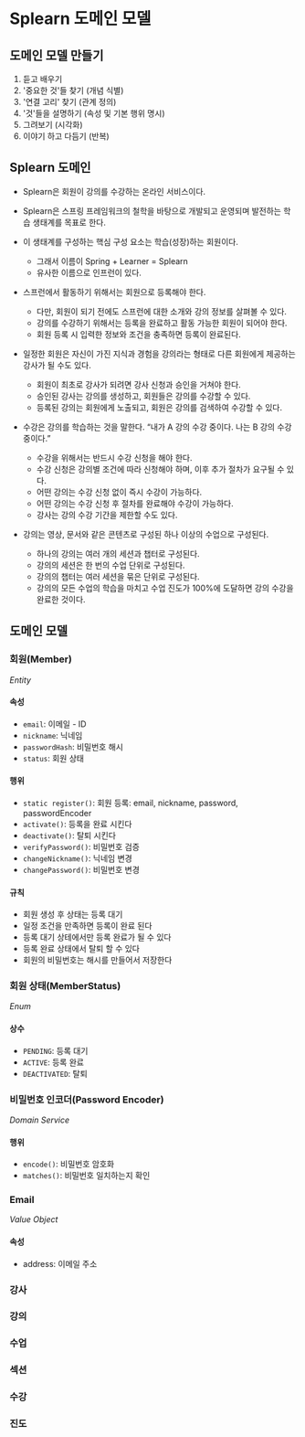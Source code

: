# Splearn 도메인 모델

## 도메인 모델 만들기
1. 듣고 배우기
2. '중요한 것'들 찾기 (개념 식별)
3. '연결 고리' 찾기 (관계 정의)
4. '것'들을 설명하기 (속성 및 기본 행위 명시)
5. 그려보기 (시각화)
6. 이야기 하고 다듬기 (반복)

## Splearn 도메인

- Splearn은 회원이 강의를 수강하는 온라인 서비스이다.
- Splearn은 스프링 프레임워크의 철학을 바탕으로 개발되고 운영되며 발전하는 학습 생태계를 목표로 한다.
- 이 생태계를 구성하는 핵심 구성 요소는 학습(성장)하는 회원이다.
  - 그래서 이름이 Spring + Learner = Splearn
  - 유사한 이름으로 인프런이 있다.

- 스프런에서 활동하기 위해서는 회원으로 등록해야 한다.
    - 다만, 회원이 되기 전에도 스프런에 대한 소개와 강의 정보를 살펴볼 수 있다.
    - 강의를 수강하기 위해서는 등록을 완료하고 활동 가능한 회원이 되어야 한다.
    - 회원 등록 시 입력한 정보와 조건을 충족하면 등록이 완료된다. 
- 일정한 회원은 자신이 가진 지식과 경험을 강의라는 형태로 다른 회원에게 제공하는 강사가 될 수도 있다.
  - 회원이 최초로 강사가 되려면 강사 신청과 승인을 거쳐야 한다.
  - 승인된 강사는 강의를 생성하고, 회원들은 강의를 수강할 수 있다.
  - 등록된 강의는 회원에게 노출되고, 회원은 강의를 검색하여 수강할 수 있다.

- 수강은 강의를 학습하는 것을 말한다. “내가 A 강의 수강 중이다. 나는 B 강의 수강 중이다.”
  - 수강을 위해서는 반드시 수강 신청을 해야 한다.
  - 수강 신청은 강의별 조건에 따라 신청해야 하며, 이후 추가 절차가 요구될 수 있다.
  - 어떤 강의는 수강 신청 없이 즉시 수강이 가능하다.
  - 어떤 강의는 수강 신청 후 절차를 완료해야 수강이 가능하다.
  - 강사는 강의 수강 기간을 제한할 수도 있다.

- 강의는 영상, 문서와 같은 콘텐츠로 구성된 하나 이상의 수업으로 구성된다.
  - 하나의 강의는 여러 개의 세션과 챕터로 구성된다.
  - 강의의 세션은 한 번의 수업 단위로 구성된다.
  - 강의의 챕터는 여러 세션을 묶은 단위로 구성된다.
  - 강의의 모든 수업의 학습을 마치고 수업 진도가 100%에 도달하면 강의 수강을 완료한 것이다.

## 도메인 모델
### 회원(Member)
_Entity_
#### 속성
- `email`: 이메일 - ID
- `nickname`: 닉네임
- `passwordHash`: 비밀번호 해시
- `status`: 회원 상태
#### 행위
- `static register()`: 회원 등록: email, nickname, password, passwordEncoder
- `activate()`: 등록을 완료 시킨다
- `deactivate()`: 탈퇴 시킨다
- `verifyPassword()`: 비밀번호 검증  
- `changeNickname()`: 닉네임 변경
- `changePassword()`: 비밀번호 변경
#### 규칙
- 회원 생성 후 상태는 등록 대기
- 일정 조건을 만족하면 등록이 완료 된다
- 등록 대기 상테에서만 등록 완료가 될 수 있다
- 등록 완료 상태에서 탈퇴 할 수 있다
- 회원의 비밀번호는 해시를 만들어서 저장한다

### 회원 상태(MemberStatus)
_Enum_ 
 
#### 상수
- `PENDING`: 등록 대기
- `ACTIVE`: 등록 완료
- `DEACTIVATED`: 탈퇴

### 비밀번호 인코더(Password Encoder)
_Domain Service_
#### 행위
- `encode()`: 비밀번호 암호화
- `matches()`: 비밀번호 일치하는지 확인


### Email
_Value Object_

#### 속성
- address: 이메일 주소

### 강사

### 강의

### 수업

### 섹션

### 수강

### 진도
